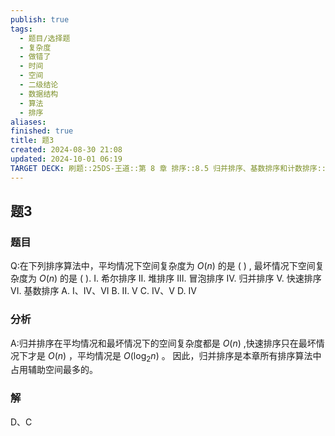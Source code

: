 ```yaml
---
publish: true
tags:
  - 题目/选择题
  - 复杂度
  - 做错了
  - 时间
  - 空间
  - 二级结论
  - 数据结构
  - 算法
  - 排序
aliases: 
finished: true
title: 题3
created: 2024-08-30 21:08
updated: 2024-10-01 06:19
TARGET DECK: 刷题::25DS-王道::第 8 章 排序::8.5 归并排序、基数排序和计数排序::题3
---
```

## 题3
### 题目
Q:在下列排序算法中，平均情况下空间复杂度为 $O\left( n\right)$ 的是 ( ) , 最坏情况下空间复杂度为 $O\left( n\right)$ 的是 ( ).
I. 希尔排序 
II. 堆排序 
III. 冒泡排序
IV. 归并排序 
V. 快速排序 
VI. 基数排序
A. I、IV、VI 
B. II. V 
C. IV、V 
D. IV
### 分析
A:归并排序在平均情况和最坏情况下的空间复杂度都是 $O\left( n\right)$ ,快速排序只在最坏情况下才是 $O\left( n\right)$ ，平均情况是 $O\left( {{\log }_{2}n}\right)$ 。
因此，归并排序是本章所有排序算法中占用辅助空间最多的。
### 解
D、C
<!--ID: 1727859179448-->


 